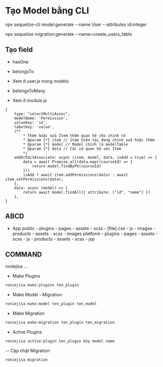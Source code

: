 # Tạo Model bằng CLI

npx sequelize-cli model:generate --name User --attributes id:integer

npx sequelize migration:generate --name=create_users_table

## Tạo field

- hasOne
- belongsTo
- Xem ở user.js trong models

- belongsToMany
- Xem ở module.js

```text
{
    type: "selectMultiAssoc",
    modelName: 'Permission',
    valueKey: 'id',
    labelKey: 'value',
    /**
        * Thêm hoặc sửa Item thêm quan hệ cho chính nó
        * @param {*} item // Item hiện tại đang chỉnh sửa hoặc thêm
        * @param {*} model // Model chính là modelTable
        * @param {*} data // Các id quan hệ với Item
        */
    addOrEditAssociate: async (item, model, data, isAdd = true) => {
        data = await Promise.all(data.map((courseId) => {
            return model.findByPk(courseId)
        }))
        isAdd ? await item.addPermissions(data) : await item.setPermissions(data);
    },
    data: async (model) => {
        return await model.findAll({ attribute: ["id", "name"] })
    },
}

```

## ABCD

- App
    public
        - plugins
            -  pages
                - assets
                    - scss
                        - [file].css
                    - js
                    - images
            - products
                - assets
                    - scss
                    - images
    platform
        - plugins
            - pages
                - assets
                    - scss
                    - js
            - products
                - assets
                    - scss
                    - jsp

## COMMAND

roniejisa ...

- Make Plugins

```bash
roniejisa make:plugins ten_plugin
```

- Make Model - Migration

```bash
roniejisa make:model ten_plugin ten_model
```

- Make Migration

```bash
roniejisa make:migration ten_plugin ten_migration
```

- Active Plugins

```bash
roniejisa active:plugin ten_plugin key model name
```

-- Cập nhật Migration

```bash
roniejisa migration
```
